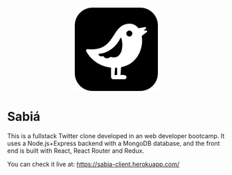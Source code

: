 <p align='center'><img src='https://raw.githubusercontent.com/alvar-o/sabia/master/sabia-client/public/logo192.png'></p>

# Sabiá

This is a fullstack Twitter clone developed in an web developer bootcamp. It uses a Node.js+Express backend with a MongoDB database, and the front end is built with React, React Router and Redux.

You can check it live at: https://sabia-client.herokuapp.com/
